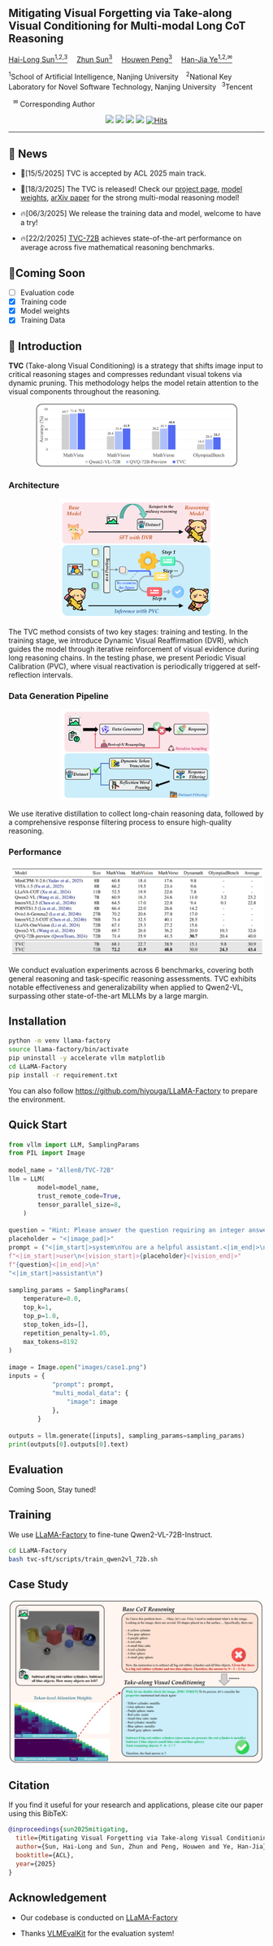 ## Mitigating Visual Forgetting via Take-along Visual Conditioning for Multi-modal Long CoT Reasoning

<p align="left">
    <a href='https://www.lamda.nju.edu.cn/sunhl/' target='_blank'>Hai-Long Sun<sup>1,2,3</sup></a>&emsp;
    <a href='https://scholar.google.com.hk/citations?user=Y-3iZ9EAAAAJ&hl=zh-CN&oi=ao' target='_blank'>Zhun Sun<sup>3</sup></a>&emsp;
    <a href='https://scholar.google.com/citations?user=UYlhQS8AAAAJ&hl=zh-CN' target='_blank'>Houwen Peng<sup>3</sup></a>&emsp;
   <a href='https://www.lamda.nju.edu.cn/yehj/' target='_blank'>Han-Jia Ye<sup>1,2,&#x2709</sup></a>&emsp;
</p>


<p align="left"><sup>1</sup>School of Artificial Intelligence, Nanjing University &ensp; <sup>2</sup>National Key Laboratory for Novel Software Technology, Nanjing University&ensp; <sup>3</sup>Tencent&ensp; </p>

<p align="left"><sup>&ensp; &#x2709</sup>  Corresponding Author</p>

<p align="center">
  <a href='https://sun-hailong.github.io/projects/TVC/'><img src='https://img.shields.io/badge/Project-Page-Green'></a>
  <a href='https://arxiv.org/abs/2503.13360'><img src='https://img.shields.io/badge/Arxiv-2503.13360-b31b1b.svg?logo=arXiv'></a>
  <a href='https://huggingface.co/Allen8/TVC-72B'><img src='https://img.shields.io/badge/🤗-TVC_72B-green'></a>
  <a href='https://huggingface.co/datasets/Allen8/TVC-Data'><img src='https://img.shields.io/badge/TVC-Data-purple'></a>
  <!-- <a href=""><img src="https://hits.seeyoufarm.com/api/count/incr/badge.svg?url=https%3A%2F%2Fgithub.com%2Fsun-hailong%2FTVC&count_bg=%23FFA500&title_bg=%23555555&icon=&icon_color=%23E7E7E7&title=visitors&edge_flat=false"></a>-->
  <a href="https://hits.sh/github.com/sun-hailong/TVC/"><img alt="Hits" src="https://hits.sh/github.com/sun-hailong/TVC.svg?view=today-total"/></a>

</p>

---

## 📢 News

- 🎉[15/5/2025] TVC is accepted by ACL 2025 main track.

- 🎉[18/3/2025] The TVC is released! Check our [project page](https://sun-hailong.github.io/projects/TVC/), [model weights](https://huggingface.co/Allen8/TVC-72B), [arXiv paper](https://arxiv.org/pdf/2503.13360) for the strong multi-modal reasoning model!

- 🔥[06/3/2025] We release the training data and model, welcome to have a try!

- 🔥[22/2/2025] [TVC-72B](https://huggingface.co/Allen8/TVC-72B) achieves state-of-the-art performance on average across five mathematical reasoning benchmarks.

## 🚀Coming Soon

- [ ] Evaluation code
- [x] Training code
- [x] Model weights
- [x] Training Data

## 🌟 Introduction

**TVC** (Take-along Visual Conditioning) is a strategy that shifts image input to critical reasoning stages and compresses redundant visual tokens via dynamic pruning. This methodology helps the model retain attention to the visual components throughout the reasoning.

<p align="center" width="100%">
<img src="./images/compare.png" alt="compare.png" width=80%>
</p>
<div>

### Architecture

<p align="center" width="100%">
<img src="./images/teaser.png" alt="teaser.png" width=60%>
</p>
<div>

The TVC method consists of two key stages: training and testing. In the training stage, we introduce Dynamic Visual Reaffirmation (DVR), which guides the model through iterative reinforcement of visual evidence during long reasoning chains. In the testing phase, we present Periodic Visual Calibration (PVC), where visual reactivation is periodically triggered at self-reflection intervals.

### Data Generation Pipeline

<p align="center" width="100%">
<img src="./images/data-pipeline.png" alt="data-pipeline.png" width=60%>
</p>
<div>

We use iterative distillation to collect long-chain reasoning data, followed by a comprehensive response filtering process to ensure high-quality reasoning.


### Performance

<p align="center" width="100%">
<img src="./images/main-result.png" alt="main-result.png" width=100%>
</p>
<div>

We conduct evaluation experiments across 6 benchmarks, covering both general reasoning and task-specific reasoning assessments. TVC exhibits notable effectiveness and generalizability when applied to Qwen2-VL, surpassing other state-of-the-art MLLMs by a large margin.

## Installation

```bash
python -m venv llama-factory
source llama-factory/bin/activate
pip uninstall -y accelerate vllm matplotlib
cd LLaMA-Factory
pip install -r requirement.txt
```

You can also follow https://github.com/hiyouga/LLaMA-Factory to prepare the environment.


## Quick Start

```python
from vllm import LLM, SamplingParams
from PIL import Image

model_name = "Allen8/TVC-72B"
llm = LLM(
        model=model_name,
        trust_remote_code=True,
        tensor_parallel_size=8,
    )

question = "Hint: Please answer the question requiring an integer answer and provide the final value, e.g., 1, 2, 3, at the end.\nQuestion: Subtract all red things. Subtract all tiny matte balls. How many objects are left?\nPlease answer the question using a long-chain reasoning style and think step by step."
placeholder = "<|image_pad|>"
prompt = ("<|im_start|>system\nYou are a helpful assistant.<|im_end|>\n"
f"<|im_start|>user\n<|vision_start|>{placeholder}<|vision_end|>"
f"{question}<|im_end|>\n"
"<|im_start|>assistant\n")

sampling_params = SamplingParams(
    temperature=0.0,
    top_k=1,
    top_p=1.0,
    stop_token_ids=[],
    repetition_penalty=1.05,
    max_tokens=8192
)

image = Image.open("images/case1.png")
inputs = {
            "prompt": prompt,
            "multi_modal_data": {
                "image": image
            },
        }

outputs = llm.generate([inputs], sampling_params=sampling_params)
print(outputs[0].outputs[0].text)
```

## Evaluation

Coming Soon, Stay tuned!

## Training
We use [LLaMA-Factory](https://github.com/hiyouga/LLaMA-Factory) to fine-tune Qwen2-VL-72B-Instruct.

```bash
cd LLaMA-Factory
bash tvc-sft/scripts/train_qwen2vl_72b.sh
```

## Case Study
<p align="center" width="100%">
<img src="./images/case-study.png" alt="case-study.png" width=100%>
</p>
<div>

## Citation

If you find it useful for your research and applications, please cite our paper using this BibTeX:
```bibtex
@inproceedings{sun2025mitigating,
  title={Mitigating Visual Forgetting via Take-along Visual Conditioning for Multi-modal Long CoT Reasoning},
  author={Sun, Hai-Long and Sun, Zhun and Peng, Houwen and Ye, Han-Jia},
  booktitle={ACL},
  year={2025}
}
```

## Acknowledgement

- Our codebase is conducted on [LLaMA-Factory](https://github.com/hiyouga/LLaMA-Factory)

- Thanks [VLMEvalKit](https://github.com/open-compass/VLMEvalKit) for the evaluation system!
